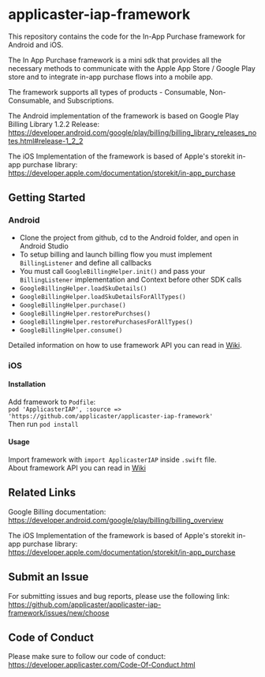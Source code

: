 # applicaster-iap-framework

This repository contains the code for the In-App Purchase framework for Android and iOS.

The In App Purchase framework is a mini sdk that provides all the necessary methods to communicate with the Apple App Store / Google Play store and to integrate in-app purchase flows into a mobile app.

The framework supports all types of products - Consumable, Non-Consumable, and Subscriptions.

The Android implementation of the framework is based on Google Play Billing Library 1.2.2 Release:
https://developer.android.com/google/play/billing/billing_library_releases_notes.html#release-1_2_2

The iOS Implementation of the framework is based of Apple's storekit in-app purchase library: https://developer.apple.com/documentation/storekit/in-app_purchase


## Getting Started

### Android

* Clone the project from github, cd to the Android folder, and open in Android Studio
* To setup billing and launch billing flow you must implement `BillingListener` and define all callbacks
* You must call `GoogleBillingHelper.init()` and pass your `BillingListener` implementation and Context before other SDK calls
* `GoogleBillingHelper.loadSkuDetails()`
* `GoogleBillingHelper.loadSkuDetailsForAllTypes()`
* `GoogleBillingHelper.purchase()`
* `GoogleBillingHelper.restorePurchses()`
* `GoogleBillingHelper.restorePurchasesForAllTypes()`
* `GoogleBillingHelper.consume()`

Detailed information on how to use framework API you can read in [Wiki](https://github.com/applicaster/applicaster-iap-framework/wiki).

### iOS

#### Installation

Add framework to `Podfile`:  
`pod 'ApplicasterIAP', :source => 'https://github.com/applicaster/applicaster-iap-framework'`  
Then run `pod install`

#### Usage

Import framework with `import ApplicasterIAP` inside `.swift` file.  
About framework API you can read in [Wiki](https://github.com/applicaster/applicaster-iap-framework/wiki)

## Related Links

Google Billing documentation: https://developer.android.com/google/play/billing/billing_overview

The iOS Implementation of the framework is based of Apple's storekit in-app purchase library: https://developer.apple.com/documentation/storekit/in-app_purchase

## Submit an Issue

For submitting issues and bug reports, please use the following link: https://github.com/applicaster/applicaster-iap-framework/issues/new/choose

## Code of Conduct

Please make sure to follow our code of conduct: https://developer.applicaster.com/Code-Of-Conduct.html
